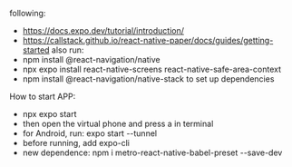 following:
- https://docs.expo.dev/tutorial/introduction/
- https://callstack.github.io/react-native-paper/docs/guides/getting-started
also run:
- npm install @react-navigation/native
- npx expo install react-native-screens react-native-safe-area-context
- npm install @react-navigation/native-stack
to set up dependencies


How to start APP:
- npx expo start
- then open the virtual phone and press a in terminal
- for Android, run: expo start --tunnel
- before running, add expo-cli
- new dependence: npm i metro-react-native-babel-preset --save-dev